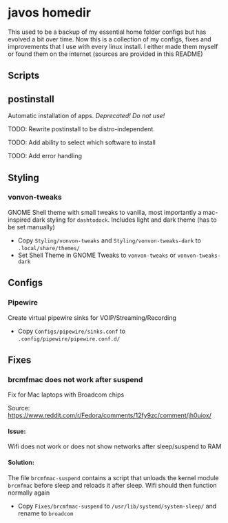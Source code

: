 # javos homedir
This used to be a backup of my essential home folder configs but has evolved a bit over time. Now this is a collection of my configs, fixes and improvements that I use with every linux install. I either made them myself or found them on the internet (sources are provided in this README)

## Scripts

## postinstall 
Automatic installation of apps. *Deprecated! Do not use!*

TODO: Rewrite postinstall to be distro-independent.

TODO: Add ability to select which software to install

TODO: Add error handling

## Styling

### vonvon-tweaks
GNOME Shell theme with small tweaks to vanilla, most importantly a mac-inspired dark styling for `dashtodock`. Includes light and dark theme (has to be set manually)


- Copy `Styling/vonvon-tweaks` and `Styling/vonvon-tweaks-dark` to `.local/share/themes/`
- Set Shell Theme in GNOME Tweaks to `vonvon-tweaks` or `vonvon-tweaks-dark` 

## Configs

### Pipewire
Create virtual pipewire sinks for VOIP/Streaming/Recording

- Copy `Configs/pipewire/sinks.conf` to `.config/pipewire/pipewire.conf.d/`


## Fixes

### brcmfmac does not work after suspend
Fix for Mac laptops with Broadcom chips

Source: https://www.reddit.com/r/Fedora/comments/12fy9zc/comment/jh0uiox/

#### Issue:
Wifi does not work or does not show networks after sleep/suspend to RAM

#### Solution:
The file `brcmfmac-suspend` contains a script that unloads the kernel module `brcmfmac` before sleep and reloads it after sleep. Wifi should then function normally again 

- Copy `Fixes/brcmfmac-suspend` to `/usr/lib/systemd/system-sleep/` and rename to `broadcom`
